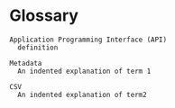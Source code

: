 # Glossary

```{glossary}
Application Programming Interface (API)
  definition

Metadata
  An indented explanation of term 1

CSV
  An indented explanation of term2
```